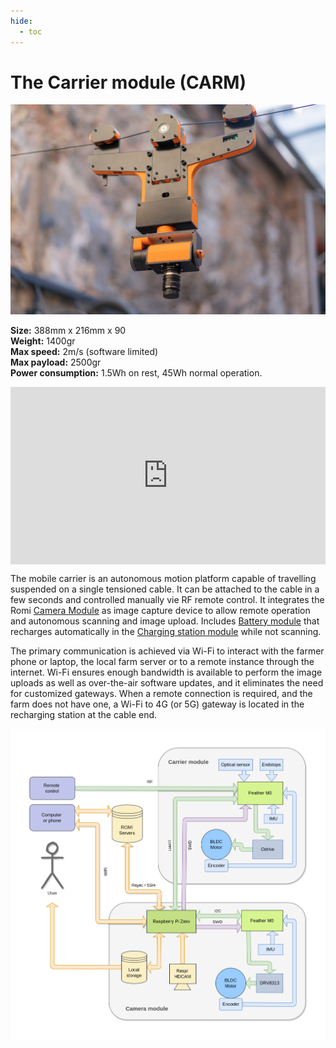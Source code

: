 ```yaml
---
hide:
  - toc
---
```

# The Carrier module (CARM)

![](/assets/images/farmersDashboard/cablebot.jpg)

**Size:** 388mm x 216mm x 90  
**Weight:** 1400gr  
**Max speed:** 2m/s (software limited)  
**Max payload:** 2500gr  
**Power consumption:** 1.5Wh on rest, 45Wh normal operation.  

<style>.embed-container { position: relative; padding-bottom: 56.25%; height: 0; overflow: hidden; max-width: 100%; } .embed-container iframe, .embed-container object, .embed-container embed { position: absolute; top: 0; left: 0; width: 100%; height: 100%; }</style><div class='embed-container'><iframe src='https://www.youtube.com/embed//IVo6hM8GWWQ' frameborder='0' allowfullscreen></iframe></div>

The mobile carrier is an autonomous motion platform capable of travelling suspended on a single tensioned cable.
It can be attached to the cable in a few seconds and controlled manually vie RF remote control.
It integrates the Romi [Camera Module](camera.md) as image capture device to allow remote operation and autonomous scanning and image upload.
Includes [Battery module](power.md) that recharges automatically in the [Charging station module](station.md) while not scanning. 

The primary communication is achieved via Wi-Fi to interact with the farmer phone or laptop, the local farm server or to a remote instance through the internet.
Wi-Fi ensures enough bandwidth is available to perform the image uploads as well as over-the-air software updates, and it eliminates the need for customized gateways.
When a remote connection is required, and the farm does not have one, a Wi-Fi to 4G (or 5G) gateway is located in the recharging station at the cable end. 

![](/assets/images/farmersDashboard/Comm_Diagram.png)

